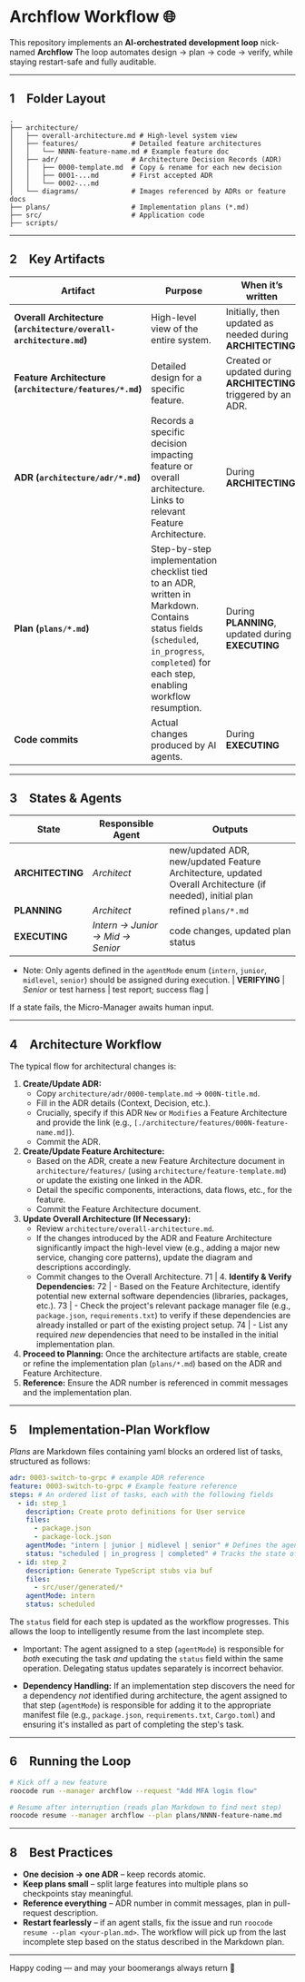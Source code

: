 # Archflow Workflow 🌐

This repository implements an **AI-orchestrated development loop** nick-named **Archflow**
The loop automates design → plan → code → verify, while staying restart-safe and fully auditable.

---

## 1 Folder Layout

```
.
├── architecture/
│   ├── overall-architecture.md # High-level system view
│   ├── features/             # Detailed feature architectures
│   │   └── NNNN-feature-name.md # Example feature doc
│   ├── adr/                  # Architecture Decision Records (ADR)
│   │   ├── 0000-template.md  # Copy & rename for each new decision
│   │   ├── 0001-...md        # First accepted ADR
│   │   └── 0002-...md
│   └── diagrams/             # Images referenced by ADRs or feature docs
├── plans/                    # Implementation plans (*.md)
├── src/                      # Application code
├── scripts/
```

---

## 2 Key Artifacts

| Artifact | Purpose | When it’s written |
|----------|---------|-------------------|
| **Overall Architecture (`architecture/overall-architecture.md`)** | High-level view of the entire system. | Initially, then updated as needed during **ARCHITECTING**. |
| **Feature Architecture (`architecture/features/*.md`)** | Detailed design for a specific feature. | Created or updated during **ARCHITECTING**, triggered by an ADR. |
| **ADR (`architecture/adr/*.md`)** | Records a specific decision impacting feature or overall architecture. Links to relevant Feature Architecture. | During **ARCHITECTING** |
| **Plan (`plans/*.md`)** | Step-by-step implementation checklist tied to an ADR, written in Markdown. Contains status fields (`scheduled`, `in_progress`, `completed`) for each step, enabling workflow resumption. | During **PLANNING**, updated during **EXECUTING** |
| **Code commits** | Actual changes produced by AI agents. | During **EXECUTING** |

---

## 3 States & Agents

| State | Responsible Agent | Outputs |
|-------|-------------------|---------|
| **ARCHITECTING** | *Architect* | new/updated ADR, new/updated Feature Architecture, updated Overall Architecture (if needed), initial plan |
| **PLANNING** | *Architect* | refined `plans/*.md` |
| **EXECUTING** | *Intern → Junior → Mid → Senior* | code changes, updated plan status |
+ Note: Only agents defined in the `agentMode` enum (`intern`, `junior`, `midlevel`, `senior`) should be assigned during execution.
| **VERIFYING** | *Senior* or test harness | test report; success flag |

If a state fails, the Micro-Manager awaits human input.

---

## 4 Architecture Workflow

The typical flow for architectural changes is:

1. **Create/Update ADR:**
   - Copy `architecture/adr/0000-template.md` → `000N-title.md`.
   - Fill in the ADR details (Context, Decision, etc.).
   - Crucially, specify if this ADR `New` or `Modifies` a Feature Architecture and provide the link (e.g., `[./architecture/features/000N-feature-name.md]`).
   - Commit the ADR.
2. **Create/Update Feature Architecture:**
   - Based on the ADR, create a new Feature Architecture document in `architecture/features/` (using `architecture/feature-template.md`) or update the existing one linked in the ADR.
   - Detail the specific components, interactions, data flows, etc., for the feature.
   - Commit the Feature Architecture document.
3. **Update Overall Architecture (If Necessary):**
   - Review `architecture/overall-architecture.md`.
   - If the changes introduced by the ADR and Feature Architecture significantly impact the high-level view (e.g., adding a major new service, changing core patterns), update the diagram and descriptions accordingly.
   - Commit changes to the Overall Architecture.
71 | 4. **Identify & Verify Dependencies:**
72 |    - Based on the Feature Architecture, identify potential new external software dependencies (libraries, packages, etc.).
73 |    - Check the project's relevant package manager file (e.g., `package.json`, `requirements.txt`) to verify if these dependencies are already installed or part of the existing project setup.
74 |    - List any required *new* dependencies that need to be installed in the initial implementation plan.
4. **Proceed to Planning:** Once the architecture artifacts are stable, create or refine the implementation plan (`plans/*.md`) based on the ADR and Feature Architecture.
5. **Reference:** Ensure the ADR number is referenced in commit messages and the implementation plan.

---

## 5 Implementation-Plan Workflow

*Plans* are Markdown files containing yaml blocks an ordered list of tasks, structured as follows:

```yaml
adr: 0003-switch-to-grpc # example ADR reference
feature: 0003-switch-to-grpc # Example feature reference
steps: # An ordered list of tasks, each with the following fields
  - id: step_1
    description: Create proto definitions for User service
    files:
      - package.json
      - package-lock.json
    agentMode: "intern | junior | midlevel | senior" # Defines the agent mode for this step
    status: "scheduled | in_progress | completed" # Tracks the state of the step
  - id: step_2
    description: Generate TypeScript stubs via buf
    files:
      - src/user/generated/*
    agentMode: intern
    status: scheduled
```

The `status` field for each step is updated as the workflow progresses. This allows the loop to intelligently resume from the last incomplete step.
+ Important: The agent assigned to a step (`agentMode`) is responsible for *both* executing the task *and* updating the `status` field within the same operation. Delegating status updates separately is incorrect behavior.

+ **Dependency Handling:** If an implementation step discovers the need for a dependency *not* identified during architecture, the agent assigned to that step (`agentMode`) is responsible for adding it to the appropriate manifest file (e.g., `package.json`, `requirements.txt`, `Cargo.toml`) and ensuring it's installed as part of completing the step's task.

---

## 6 Running the Loop

```bash
# Kick off a new feature
roocode run --manager archflow --request "Add MFA login flow"

# Resume after interruption (reads plan Markdown to find next step)
roocode resume --manager archflow --plan plans/NNNN-feature-name.md
```


---

## 8 Best Practices

* **One decision → one ADR** – keep records atomic.
* **Keep plans small** – split large features into multiple plans so checkpoints stay meaningful.
* **Reference everything** – ADR number in commit messages, plan in pull-request description.
* **Restart fearlessly** – if an agent stalls, fix the issue and run `roocode resume --plan <your-plan.md>`. The workflow will pick up from the last incomplete step based on the status described in the Markdown plan.

---

Happy coding — and may your boomerangs always return 🏹